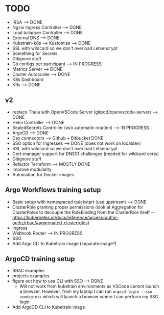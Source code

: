 # TODO

- IRSA --> DONE
- Nginx Ingress Controller --> DONE
- Load balancer Controller --> DONE
- External DNS --> DONE
- Kubetrain-k8s --> Kustomize --> DONE
- SSL with wildcard so we don't overload Letsencrypt
- Something for Secrets
- Gitignore stuff
- Git configs per participant --> IN PROGRESS
- Metrics Server --> DONE
- Cluster Autoscaler --> DONE
- K8s Dashboard
- K9s --> DONE

## v2

- replace Theia with OpenVSCode Server (gitpod/openvscode-server) --> DONE
- Helm Controller --> DONE
- SealedSecrets Controller (w/o automatic rotation) --> IN PROGRESS
- ArgoCD --> DONE
- Dex connectors --> Github + Bitbucket DONE
- SSO option for Ingresses --> DONE (does not work on localdev)
- SSL with wildcard so we don't overload Letsencrypt
- Cert-manager support for DNS01 challenges (needed for wildcard certs)
- Gitignore stuff
- Refactor Terraform --> MOSTLY DONE
- Improve modularity 
- Automation for Docker images

## Argo Workflows training setup
- Basic setup with namespaced quickstart (use upstream) --> DONE
- ClusterRole granting proper permissions (look at Aggregation for ClusterRoles to decouple the RoleBinding from the ClusterRole itself -- https://kubernetes.io/docs/reference/access-authn-authz/rbac/#aggregated-clusterroles)
- Ingress
- Webhook Router --> IN PROGRESS
- SSO
- Add Argo CLI to Kubetrain image (separate image?)

## ArgoCD training setup
- RBAC examples
- projects examples
- figure out how to use CLI with SSO --> DONE
  - Will not work from kubetrain environments as VSCode cannot launch a browser. However, from my laptop I can run `argocd login --sso <endpoint>` which will launch a browser where I can perform my SSO login
- Add ArgoCD CLI to Kubetrain image





